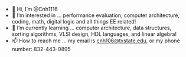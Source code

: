 - 👋 Hi, I’m @Cnh1116
- 👀 I’m interested in ... performance evaluation, computer architecture, coding, math, digital logic and all things EE related!
- 🌱 I’m currently learning ... computer architecture, data structures, sorting algorithms, VLSI design, HDL languages, and linear algebra!
- 📫 How to reach me ... my email is cnh106@txstate.edu, or my phone number: 832-443-0895



